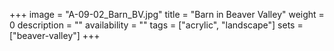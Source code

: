 +++
image = "A-09-02_Barn_BV.jpg"
title = "Barn in Beaver Valley"
weight = 0
description = ""
availability = ""
tags = ["acrylic", "landscape"]
sets = ["beaver-valley"]
+++
